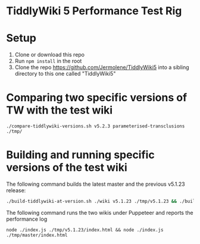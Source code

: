 # TiddlyWiki 5 Performance Test Rig

# Setup

1. Clone or download this repo
2. Run `npm install` in the root
3. Clone the repo https://github.com/Jermolene/TiddlyWiki5 into a sibling directory to this one called "TiddlyWiki5"

# Comparing two specific versions of TW with the test wiki

```
./compare-tiddlywiki-versions.sh v5.2.3 parameterised-transclusions ./tmp/
```

# Building and running specific versions of the test wiki

The following command builds the latest master and the previous v5.1.23 release:

```sh
./build-tiddlywiki-at-version.sh ./wiki v5.1.23 ./tmp/v5.1.23 && ./build-tiddlywiki-at-version.sh ./wiki master ./tmp/master
```

The following command runs the two wikis under Puppeteer and reports the performance log

```
node ./index.js ./tmp/v5.1.23/index.html && node ./index.js ./tmp/master/index.html 
```
